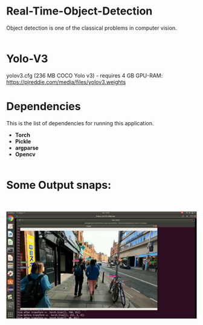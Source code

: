 # Real-Time-Object-Detection
Object detection is one of the classical problems in computer vision.
<br><br>

# Yolo-V3
yolov3.cfg (236 MB COCO Yolo v3) - requires 4 GB GPU-RAM: https://pjreddie.com/media/files/yolov3.weights

# Dependencies
This is the list of dependencies for running this application.

 * **Torch**
 * **Pickle**
 * **argparse**
 * **Opencv**
<br><br>
# Some Output snaps:<br><br>
![sample images](snap/snap.png "images in mnist dataset")<br><br>
